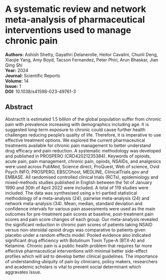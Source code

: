 # A systematic review and network meta-analysis of pharmaceutical interventions used to manage chronic pain

**Authors:** Ashish Shetty, Gayathri Delanerolle, Heitor Cavalini, Chunli Deng, Xiaojie Yang, Amy Boyd, Tacson Fernandez, Peter Phiri, Arun Bhaskar, Jian Qing Shi  
**Year:** 2024  
**Journal:** Scientific Reports  
**Volume:** 14  
**Issue:** 1  
**DOI:** 10.1038/s41598-023-49761-3  

## Abstract
AbstractIt is estimated 1.5 billion of the global population suffer from chronic pain with prevalence increasing with demographics including age. It is suggested long-term exposure to chronic could cause further health challenges reducing people’s quality of life. Therefore, it is imperative to use effective treatment options. We explored the current pharmaceutical treatments available for chronic pain management to better understand drug efficacy and pain reduction. A systematic methodology was developed and published in PROSPERO (CRD42021235384). Keywords of opioids, acute pain, pain management, chronic pain, opiods, NSAIDs, and analgesics were used across PubMed, Science direct, ProQuest, Web of science, Ovid Psych INFO, PROSPERO, EBSCOhost, MEDLINE, ClinicalTrials.gov and EMBASE. All randomised controlled clinical trials (RCTs), epidemiology and mixed-methods studies published in English between the 1st of January 1990 and 30th of April 2022 were included. A total of 119 studies were included. The data was synthesised using a tri-partied statistical methodology of a meta-analysis (24), pairwise meta-analysis (24) and network meta-analysis (34). Mean, median, standard deviation and confidence intervals for various pain assessments were used as the main outcomes for pre-treatment pain scores at baseline, post-treatment pain scores and pain score changes of each group. Our meta-analysis revealed the significant reduction in chronic pain scores of patients taking NSAID versus non-steroidal opioid drugs was comparative to patients given placebo under a random effects model. Pooled evidence also indicated significant drug efficiency with Botulinum Toxin Type-A (BTX-A) and Ketamine. Chronic pain is a public health problem that requires far more effective pharmaceutical interventions with minimal better side-effect profiles which will aid to develop better clinical guidelines. The importance of understanding ubiquity of pain by clinicians, policy makers, researchers and academic scholars is vital to prevent social determinant which aggravates issue.

